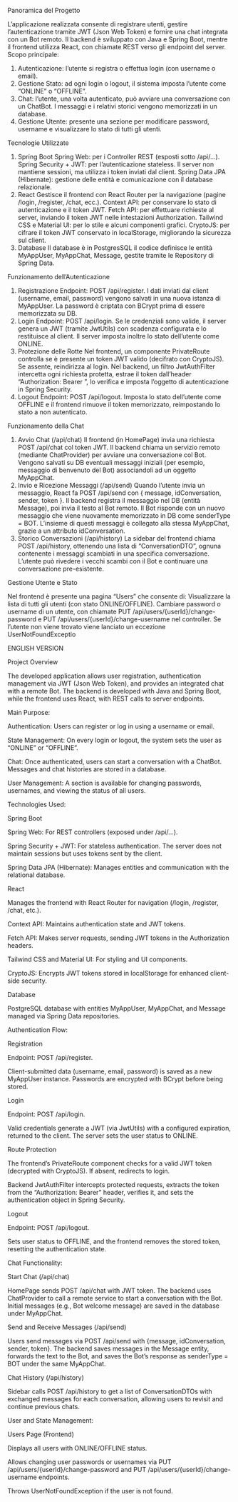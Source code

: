 Panoramica del Progetto

L’applicazione realizzata consente di registrare utenti, gestire l’autenticazione
tramite JWT (Json Web Token) e fornire una chat integrata con un Bot remoto. Il
backend è sviluppato con Java e Spring Boot, mentre il frontend utilizza React,
con chiamate REST verso gli endpoint del server.
Scopo principale:
1. Autenticazione: l’utente si registra o effettua login (con username o email).
2. Gestione Stato: ad ogni login o logout, il sistema imposta l’utente come
“ONLINE” o “OFFLINE”.
3. Chat: l’utente, una volta autenticato, può avviare una conversazione con un
ChatBot. I messaggi e i relativi storici vengono memorizzati in un database.
4. Gestione Utente: presente una sezione per modificare password,
username e visualizzare lo stato di tutti gli utenti.


Tecnologie Utilizzate

1. Spring Boot
Spring Web: per i Controller REST (esposti sotto /api/...).
Spring Security + JWT: per l’autenticazione stateless. Il server non
mantiene sessioni, ma utilizza i token inviati dal client.
Spring Data JPA (Hibernate): gestione delle entità e comunicazione con il
database relazionale.
2. React
Gestisce il frontend con React Router per la navigazione (pagine /login,
/register, /chat, ecc.).
Context API: per conservare lo stato di autenticazione e il token JWT.
Fetch API: per effettuare richieste al server, inviando il token JWT nelle
intestazioni Authorization.
Tailwind CSS e Material UI: per lo stile e alcuni componenti grafici.
CryptoJS: per cifrare il token JWT conservato in localStorage, migliorando la
sicurezza sul client.
3. Database
Il database è in PostgresSQL il codice definisce le entità MyAppUser,
MyAppChat, Message, gestite tramite le Repository di Spring Data.


Funzionamento dell’Autenticazione

1. Registrazione
Endpoint: POST /api/register.
I dati inviati dal client (username, email, password) vengono salvati in una
nuova istanza di MyAppUser.
La password è criptata con BCrypt prima di essere memorizzata su DB.
2. Login
Endpoint: POST /api/login.
Se le credenziali sono valide, il server genera un JWT (tramite JwtUtils)
con scadenza configurata e lo restituisce al client.
Il server imposta inoltre lo stato dell’utente come ONLINE.
3. Protezione delle Rotte
Nel frontend, un componente PrivateRoute controlla se è presente un
token JWT valido (decifrato con CryptoJS). Se assente, reindirizza al login.
Nel backend, un filtro JwtAuthFilter intercetta ogni richiesta protetta,
estrae il token dall’header “Authorization: Bearer <token>”, lo verifica e
imposta l’oggetto di autenticazione in Spring Security.
4. Logout
Endpoint: POST /api/logout.
Imposta lo stato dell’utente come OFFLINE e il frontend rimuove il token
memorizzato, reimpostando lo stato a non autenticato.


Funzionamento della Chat

1. Avvio Chat (/api/chat)
Il frontend (in HomePage) invia una richiesta POST /api/chat col token JWT.
Il backend chiama un servizio remoto (mediante ChatProvider) per avviare
una conversazione col Bot.
Vengono salvati su DB eventuali messaggi iniziali (per esempio, messaggio
di benvenuto del Bot) associandoli ad un oggetto MyAppChat.
2. Invio e Ricezione Messaggi (/api/send)
Quando l’utente invia un messaggio, React fa POST /api/send con {
message, idConversation, sender, token }.
Il backend registra il messaggio nel DB (entità Message), poi invia il testo al
Bot remoto.
Il Bot risponde con un nuovo messaggio che viene nuovamente
memorizzato in DB come senderType = BOT.
L’insieme di questi messaggi è collegato alla stessa MyAppChat, grazie a un
attributo idConversation.
3. Storico Conversazioni (/api/history)
La sidebar del frontend chiama POST /api/history, ottenendo una lista di
“ConversationDTO”, ognuna contenente i messaggi scambiati in una
specifica conversazione.
L’utente può rivedere i vecchi scambi con il Bot e continuare una
conversazione pre-esistente.


Gestione Utente e Stato

Nel frontend è presente una pagina “Users” che consente di:
Visualizzare la lista di tutti gli utenti (con stato ONLINE/OFFLINE).
Cambiare password o username di un utente, con chiamate PUT
/api/users/{userId}/change-password e PUT
/api/users/{userId}/change-username nel controller.
Se l’utente non viene trovato viene lanciato un eccezione UserNotFoundExceptio

ENGLISH VERSION 

Project Overview

The developed application allows user registration, authentication management via JWT (Json Web Token), and provides an integrated chat with a remote Bot. The backend is developed with Java and Spring Boot, while the frontend uses React, with REST calls to server endpoints.

Main Purpose:

Authentication: Users can register or log in using a username or email.

State Management: On every login or logout, the system sets the user as “ONLINE” or “OFFLINE”.

Chat: Once authenticated, users can start a conversation with a ChatBot. Messages and chat histories are stored in a database.

User Management: A section is available for changing passwords, usernames, and viewing the status of all users.

Technologies Used:

Spring Boot

Spring Web: For REST controllers (exposed under /api/...).

Spring Security + JWT: For stateless authentication. The server does not maintain sessions but uses tokens sent by the client.

Spring Data JPA (Hibernate): Manages entities and communication with the relational database.

React

Manages the frontend with React Router for navigation (/login, /register, /chat, etc.).

Context API: Maintains authentication state and JWT tokens.

Fetch API: Makes server requests, sending JWT tokens in the Authorization headers.

Tailwind CSS and Material UI: For styling and UI components.

CryptoJS: Encrypts JWT tokens stored in localStorage for enhanced client-side security.

Database

PostgreSQL database with entities MyAppUser, MyAppChat, and Message managed via Spring Data repositories.

Authentication Flow:

Registration

Endpoint: POST /api/register.

Client-submitted data (username, email, password) is saved as a new MyAppUser instance. Passwords are encrypted with BCrypt before being stored.

Login

Endpoint: POST /api/login.

Valid credentials generate a JWT (via JwtUtils) with a configured expiration, returned to the client. The server sets the user status to ONLINE.

Route Protection

The frontend’s PrivateRoute component checks for a valid JWT token (decrypted with CryptoJS). If absent, redirects to login.

Backend JwtAuthFilter intercepts protected requests, extracts the token from the “Authorization: Bearer” header, verifies it, and sets the authentication object in Spring Security.

Logout

Endpoint: POST /api/logout.

Sets user status to OFFLINE, and the frontend removes the stored token, resetting the authentication state.

Chat Functionality:

Start Chat (/api/chat)

HomePage sends POST /api/chat with JWT token. The backend uses ChatProvider to call a remote service to start a conversation with the Bot. Initial messages (e.g., Bot welcome message) are saved in the database under MyAppChat.

Send and Receive Messages (/api/send)

Users send messages via POST /api/send with {message, idConversation, sender, token}. The backend saves messages in the Message entity, forwards the text to the Bot, and saves the Bot’s response as senderType = BOT under the same MyAppChat.

Chat History (/api/history)

Sidebar calls POST /api/history to get a list of ConversationDTOs with exchanged messages for each conversation, allowing users to revisit and continue previous chats.

User and State Management:

Users Page (Frontend)

Displays all users with ONLINE/OFFLINE status.

Allows changing user passwords or usernames via PUT /api/users/{userId}/change-password and PUT /api/users/{userId}/change-username endpoints.

Throws UserNotFoundException if the user is not found.

